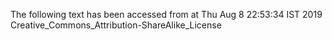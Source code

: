 The following text has been accessed from at Thu Aug 8 22:53:34 IST 2019
Creative_Commons_Attribution-ShareAlike_License
